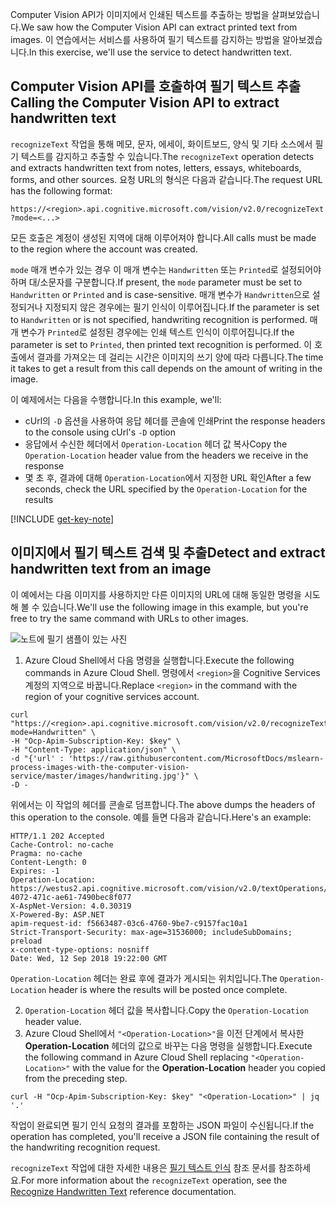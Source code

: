 <span data-ttu-id="c97ca-101">Computer Vision API가 이미지에서 인쇄된 텍스트를 추출하는 방법을 살펴보았습니다.</span><span class="sxs-lookup"><span data-stu-id="c97ca-101">We saw how the Computer Vision API can extract printed text from images.</span></span> <span data-ttu-id="c97ca-102">이 연습에서는 서비스를 사용하여 필기 텍스트를 감지하는 방법을 알아보겠습니다.</span><span class="sxs-lookup"><span data-stu-id="c97ca-102">In this exercise, we'll use the service to detect handwritten text.</span></span>

## <a name="calling-the-computer-vision-api-to-extract-handwritten-text"></a><span data-ttu-id="c97ca-103">Computer Vision API를 호출하여 필기 텍스트 추출</span><span class="sxs-lookup"><span data-stu-id="c97ca-103">Calling the Computer Vision API to extract handwritten text</span></span>

<span data-ttu-id="c97ca-104">`recognizeText` 작업을 통해 메모, 문자, 에세이, 화이트보드, 양식 및 기타 소스에서 필기 텍스트를 감지하고 추출할 수 있습니다.</span><span class="sxs-lookup"><span data-stu-id="c97ca-104">The `recognizeText` operation detects and extracts handwritten text from notes, letters, essays, whiteboards, forms, and other sources.</span></span> <span data-ttu-id="c97ca-105">요청 URL의 형식은 다음과 같습니다.</span><span class="sxs-lookup"><span data-stu-id="c97ca-105">The request URL has the following format:</span></span>

`https://<region>.api.cognitive.microsoft.com/vision/v2.0/recognizeText?mode=<...>`

<span data-ttu-id="c97ca-106">모든 호출은 계정이 생성된 지역에 대해 이루어져야 합니다.</span><span class="sxs-lookup"><span data-stu-id="c97ca-106">All calls must be made to the region where the account was created.</span></span>

<span data-ttu-id="c97ca-107">`mode` 매개 변수가 있는 경우 이 매개 변수는 `Handwritten` 또는 `Printed`로 설정되어야 하며 대/소문자를 구분합니다.</span><span class="sxs-lookup"><span data-stu-id="c97ca-107">If present, the `mode` parameter must be set to `Handwritten` or `Printed` and is case-sensitive.</span></span> <span data-ttu-id="c97ca-108">매개 변수가 `Handwritten`으로 설정되거나 지정되지 않은 경우에는 필기 인식이 이루어집니다.</span><span class="sxs-lookup"><span data-stu-id="c97ca-108">If the parameter is set to `Handwritten` or is not specified, handwriting recognition is performed.</span></span> <span data-ttu-id="c97ca-109">매개 변수가 `Printed`로 설정된 경우에는 인쇄 텍스트 인식이 이루어집니다.</span><span class="sxs-lookup"><span data-stu-id="c97ca-109">If the parameter is set to `Printed`, then printed text recognition is performed.</span></span> <span data-ttu-id="c97ca-110">이 호출에서 결과를 가져오는 데 걸리는 시간은 이미지의 쓰기 양에 따라 다릅니다.</span><span class="sxs-lookup"><span data-stu-id="c97ca-110">The time it takes to get a result from this call depends on the amount of writing in the image.</span></span>

<span data-ttu-id="c97ca-111">이 예제에서는 다음을 수행합니다.</span><span class="sxs-lookup"><span data-stu-id="c97ca-111">In this example, we'll:</span></span>

- <span data-ttu-id="c97ca-112">cUrl의 `-D` 옵션을 사용하여 응답 헤더를 콘솔에 인쇄</span><span class="sxs-lookup"><span data-stu-id="c97ca-112">Print the response headers to the console using cUrl's `-D` option</span></span>
- <span data-ttu-id="c97ca-113">응답에서 수신한 헤더에서 `Operation-Location` 헤더 값 복사</span><span class="sxs-lookup"><span data-stu-id="c97ca-113">Copy the `Operation-Location` header value from the headers we receive in the response</span></span>
- <span data-ttu-id="c97ca-114">몇 초 후, 결과에 대해 `Operation-Location`에서 지정한 URL 확인</span><span class="sxs-lookup"><span data-stu-id="c97ca-114">After a few seconds, check the URL specified by the `Operation-Location` for the results</span></span>

[!INCLUDE [get-key-note](./get-key.md)]

## <a name="detect-and-extract-handwritten-text-from-an-image"></a><span data-ttu-id="c97ca-115">이미지에서 필기 텍스트 검색 및 추출</span><span class="sxs-lookup"><span data-stu-id="c97ca-115">Detect and extract handwritten text from an image</span></span>

<span data-ttu-id="c97ca-116">이 예에서는 다음 이미지를 사용하지만 다른 이미지의 URL에 대해 동일한 명령을 시도해 볼 수 있습니다.</span><span class="sxs-lookup"><span data-stu-id="c97ca-116">We'll use the following image in this example, but you're free to try the same command with URLs to other images.</span></span>

![노트에 필기 샘플이 있는 사진](../media/6-handwriting.jpg)

1. <span data-ttu-id="c97ca-118">Azure Cloud Shell에서 다음 명령을 실행합니다.</span><span class="sxs-lookup"><span data-stu-id="c97ca-118">Execute the following commands in Azure Cloud Shell.</span></span> <span data-ttu-id="c97ca-119">명령에서 `<region>`을 Cognitive Services 계정의 지역으로 바꿉니다.</span><span class="sxs-lookup"><span data-stu-id="c97ca-119">Replace `<region>` in the command with the region of your cognitive services account.</span></span>

```azurecli
curl "https://<region>.api.cognitive.microsoft.com/vision/v2.0/recognizeText?mode=Handwritten" \
-H "Ocp-Apim-Subscription-Key: $key" \
-H "Content-Type: application/json" \
-d "{'url' : 'https://raw.githubusercontent.com/MicrosoftDocs/mslearn-process-images-with-the-computer-vision-service/master/images/handwriting.jpg'}" \
-D - 
```

<span data-ttu-id="c97ca-120">위에서는 이 작업의 헤더를 콘솔로 덤프합니다.</span><span class="sxs-lookup"><span data-stu-id="c97ca-120">The above dumps the headers of this operation to the console.</span></span> <span data-ttu-id="c97ca-121">예를 들면 다음과 같습니다.</span><span class="sxs-lookup"><span data-stu-id="c97ca-121">Here's an example:</span></span>

```azurecli
HTTP/1.1 202 Accepted
Cache-Control: no-cache
Pragma: no-cache
Content-Length: 0
Expires: -1
Operation-Location: https://westus2.api.cognitive.microsoft.com/vision/v2.0/textOperations/d0e9b397-4072-471c-ae61-7490bec8f077
X-AspNet-Version: 4.0.30319
X-Powered-By: ASP.NET
apim-request-id: f5663487-03c6-4760-9be7-c9157fac10a1
Strict-Transport-Security: max-age=31536000; includeSubDomains; preload
x-content-type-options: nosniff
Date: Wed, 12 Sep 2018 19:22:00 GMT
```

<span data-ttu-id="c97ca-122">`Operation-Location` 헤더는 완료 후에 결과가 게시되는 위치입니다.</span><span class="sxs-lookup"><span data-stu-id="c97ca-122">The `Operation-Location` header is where the results will be posted once complete.</span></span>

2. <span data-ttu-id="c97ca-123">`Operation-Location` 헤더 값을 복사합니다.</span><span class="sxs-lookup"><span data-stu-id="c97ca-123">Copy the `Operation-Location` header value.</span></span>
1. <span data-ttu-id="c97ca-124">Azure Cloud Shell에서 `"<Operation-Location>"`을 이전 단계에서 복사한 **Operation-Location** 헤더의 값으로 바꾸는 다음 명령을 실행합니다.</span><span class="sxs-lookup"><span data-stu-id="c97ca-124">Execute the following command in Azure Cloud Shell replacing `"<Operation-Location>"` with the value for the **Operation-Location** header you copied from the preceding step.</span></span>

```azurecli
curl -H "Ocp-Apim-Subscription-Key: $key" "<Operation-Location>" | jq '.'
```

<span data-ttu-id="c97ca-125">작업이 완료되면 필기 인식 요청의 결과를 포함하는 JSON 파일이 수신됩니다.</span><span class="sxs-lookup"><span data-stu-id="c97ca-125">If the operation has completed, you'll receive a JSON file containing the result of the handwriting recognition request.</span></span>

<span data-ttu-id="c97ca-126">`recognizeText` 작업에 대한 자세한 내용은 [필기 텍스트 인식](https://westus.dev.cognitive.microsoft.com/docs/services/5adf991815e1060e6355ad44/operations/587f2c6a154055056008f200) 참조 문서를 참조하세요.</span><span class="sxs-lookup"><span data-stu-id="c97ca-126">For more information about the `recognizeText` operation, see the [Recognize Handwritten Text](https://westus.dev.cognitive.microsoft.com/docs/services/5adf991815e1060e6355ad44/operations/587f2c6a154055056008f200) reference documentation.</span></span>